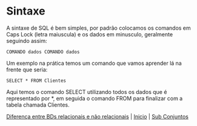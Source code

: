# **Sintaxe**

A sintaxe de SQL é bem simples, por padrão colocamos os comandos em Caps Lock (letra maiuscula) e os dados em minusculo, geralmente seguindo assim:

```
COMANDO dados COMANDO dados
```

Um exemplo na prática temos um comando que vamos aprender lá na frente que seria:

```
SELECT * FROM Clientes
```

Aqui temos o comando SELECT utilizando todos os dados que é representado por *, em seguida o comando FROM para finalizar com a tabela chamada Clientes.

[Diferença entre BDs relacionais e não relacionais](contents/Introducao/Diferenca.md) | [Inicio](/README.md) | [Sub Conjuntos](contents/Introducao/Conjuntos.md)